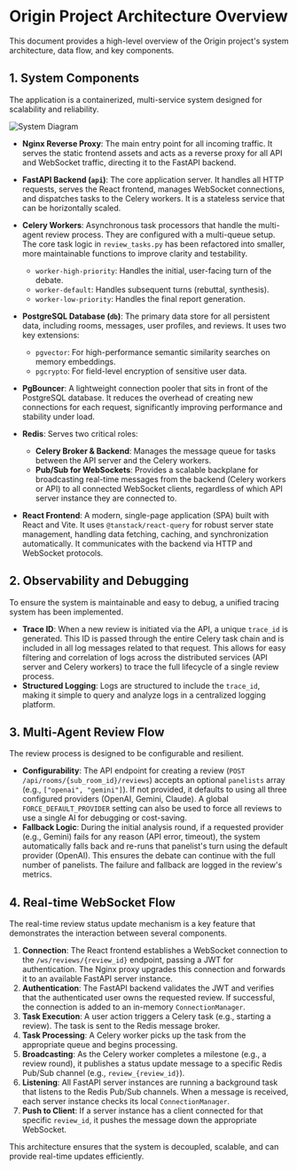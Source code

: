 # Origin Project Architecture Overview

This document provides a high-level overview of the Origin project's system architecture, data flow, and key components.

## 1. System Components

The application is a containerized, multi-service system designed for scalability and reliability.

![System Diagram](https://i.imgur.com/your-diagram-url.png)  <!-- Placeholder for a diagram -->

-   **Nginx Reverse Proxy**: The main entry point for all incoming traffic. It serves the static frontend assets and acts as a reverse proxy for all API and WebSocket traffic, directing it to the FastAPI backend.

-   **FastAPI Backend (`api`)**: The core application server. It handles all HTTP requests, serves the React frontend, manages WebSocket connections, and dispatches tasks to the Celery workers. It is a stateless service that can be horizontally scaled.

-   **Celery Workers**: Asynchronous task processors that handle the multi-agent review process. They are configured with a multi-queue setup. The core task logic in `review_tasks.py` has been refactored into smaller, more maintainable functions to improve clarity and testability.
    -   `worker-high-priority`: Handles the initial, user-facing turn of the debate.
    -   `worker-default`: Handles subsequent turns (rebuttal, synthesis).
    -   `worker-low-priority`: Handles the final report generation.

-   **PostgreSQL Database (`db`)**: The primary data store for all persistent data, including rooms, messages, user profiles, and reviews. It uses two key extensions:
    -   `pgvector`: For high-performance semantic similarity searches on memory embeddings.
    -   `pgcrypto`: For field-level encryption of sensitive user data.

-   **PgBouncer**: A lightweight connection pooler that sits in front of the PostgreSQL database. It reduces the overhead of creating new connections for each request, significantly improving performance and stability under load.

-   **Redis**: Serves two critical roles:
    -   **Celery Broker & Backend**: Manages the message queue for tasks between the API server and the Celery workers.
    -   **Pub/Sub for WebSockets**: Provides a scalable backplane for broadcasting real-time messages from the backend (Celery workers or API) to all connected WebSocket clients, regardless of which API server instance they are connected to.

-   **React Frontend**: A modern, single-page application (SPA) built with React and Vite. It uses `@tanstack/react-query` for robust server state management, handling data fetching, caching, and synchronization automatically. It communicates with the backend via HTTP and WebSocket protocols.

## 2. Observability and Debugging

To ensure the system is maintainable and easy to debug, a unified tracing system has been implemented.

-   **Trace ID**: When a new review is initiated via the API, a unique `trace_id` is generated. This ID is passed through the entire Celery task chain and is included in all log messages related to that request. This allows for easy filtering and correlation of logs across the distributed services (API server and Celery workers) to trace the full lifecycle of a single review process.
-   **Structured Logging**: Logs are structured to include the `trace_id`, making it simple to query and analyze logs in a centralized logging platform.

## 3. Multi-Agent Review Flow

The review process is designed to be configurable and resilient.

- **Configurability**: The API endpoint for creating a review (`POST /api/rooms/{sub_room_id}/reviews`) accepts an optional `panelists` array (e.g., `["openai", "gemini"]`). If not provided, it defaults to using all three configured providers (OpenAI, Gemini, Claude). A global `FORCE_DEFAULT_PROVIDER` setting can also be used to force all reviews to use a single AI for debugging or cost-saving.
- **Fallback Logic**: During the initial analysis round, if a requested provider (e.g., Gemini) fails for any reason (API error, timeout), the system automatically falls back and re-runs that panelist's turn using the default provider (OpenAI). This ensures the debate can continue with the full number of panelists. The failure and fallback are logged in the review's metrics.


## 4. Real-time WebSocket Flow

The real-time review status update mechanism is a key feature that demonstrates the interaction between several components.

1.  **Connection**: The React frontend establishes a WebSocket connection to the `/ws/reviews/{review_id}` endpoint, passing a JWT for authentication. The Nginx proxy upgrades this connection and forwards it to an available FastAPI server instance.
2.  **Authentication**: The FastAPI backend validates the JWT and verifies that the authenticated user owns the requested review. If successful, the connection is added to an in-memory `ConnectionManager`.
3.  **Task Execution**: A user action triggers a Celery task (e.g., starting a review). The task is sent to the Redis message broker.
4.  **Task Processing**: A Celery worker picks up the task from the appropriate queue and begins processing.
5.  **Broadcasting**: As the Celery worker completes a milestone (e.g., a review round), it publishes a status update message to a specific Redis Pub/Sub channel (e.g., `review_{review_id}`).
6.  **Listening**: All FastAPI server instances are running a background task that listens to the Redis Pub/Sub channels. When a message is received, each server instance checks its local `ConnectionManager`.
7.  **Push to Client**: If a server instance has a client connected for that specific `review_id`, it pushes the message down the appropriate WebSocket.

This architecture ensures that the system is decoupled, scalable, and can provide real-time updates efficiently.
